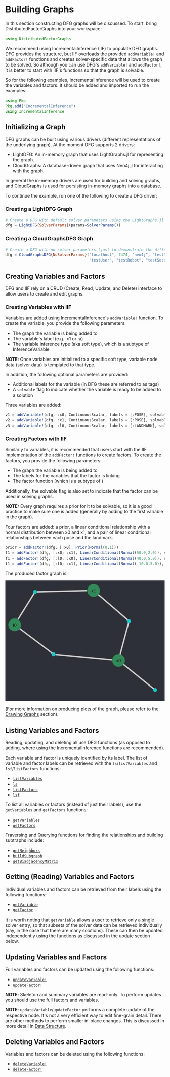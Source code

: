 # Building Graphs

In this section constructing DFG graphs will be discussed. To start, bring DistributedFactorGraphs into your workspace:

```julia
using DistributedFactorGraphs
```

We recommend using IncrementalInference (IIF) to populate DFG graphs. DFG provides the structure, but IIF overloads the provided `addVariable!` and `addFactor!` functions and creates solver-specific data that allows the graph to be solved. So although you can use DFG's `addVariable!` and `addFactor!`, it is better to start with IIF's functions so that the graph is solvable.

So for the following examples, IncrementalInference will be used to create the variables and factors. It should be added and imported to run the examples:

```julia
using Pkg
Pkg.add("IncrementalInference")
using IncrementalInference
```

## Initializing a Graph

DFG graphs can be built using various drivers (different representations of the underlying graph). At the moment DFG supports 2 drivers:
- LightDFG: An in-memory graph that uses LightGraphs.jl for representing the graph.
- CloudGraphs: A database-driven graph that uses Neo4j.jl for interacting with the graph.

In general the in-memory drivers are used for building and solving graphs, and CloudGraphs is used for persisting in-memory graphs into a database.

To continue the example, run one of the following to create a DFG driver:

### Creating a LightDFG Graph

```julia
# Create a DFG with default solver parameters using the LightGraphs.jl driver.
dfg = LightDFG{SolverParams}(params=SolverParams())
```

### Creating a CloudGraphsDFG Graph

```julia
# Create a DFG with no solver parameters (just to demonstrate the difference) using the CloudGraphs driver, and connect it to a local Neo4j instance.
dfg = CloudGraphsDFG{NoSolverParams}("localhost", 7474, "neo4j", "test",
                                     "testUser", "testRobot", "testSession")
```

## Creating Variables and Factors

DFG and IIF rely on a CRUD (Create, Read, Update, and Delete) interface to allow users to create and edit graphs.

### Creating Variables with IIF

Variables are added using IncrementalInference's `addVariable!` function. To create the variable, you provide the following parameters:
- The graph the variable is being added to
- The variable's label (e.g. :x1 or :a)
- The variable inference type (aka soft type), which is a subtype of InferenceVariable

**NOTE**: Once variables are initialized to a specific soft type, variable node data (solver data) is templated to that type.

In addition, the following optional parameters are provided:
- Additional labels for the variable (in DFG these are referred to as tags)
- A `solvable` flag to indicate whether the variable is ready to be added to a solution

Three variables are added:

```julia
v1 = addVariable!(dfg, :x0, ContinuousScalar, labels = [:POSE], solvable=1)
v2 = addVariable!(dfg, :x1, ContinuousScalar, labels = [:POSE], solvable=1)
v3 = addVariable!(dfg, :l0, ContinuousScalar, labels = [:LANDMARK], solvable=1)
```

### Creating Factors with IIF

Similarly to variables, it is recommended that users start with the IIF implementation of the `addFactor!` functions to create factors. To create the factors, you provide the following parameters:
- The graph the variable is being added to
- The labels for the variables that the factor is linking
- The factor function (which is a subtype of )

Additionally, the solvable flag is also set to indicate that the factor can be used in solving graphs.

**NOTE:** Every graph requires a prior for it to be solvable, so it is a good practice to make sure one is added (generally by adding to the first variable in the graph).

Four factors are added: a prior, a linear conditional relationship with a normal distribution between x0 and x1, and a pair of linear conditional relationships between each pose and the landmark.

```julia
prior = addFactor!(dfg, [:x0], Prior(Normal(0,1)))
f1 = addFactor!(dfg, [:x0; :x1], LinearConditional(Normal(50.0,2.0)), solvable=1)
f1 = addFactor!(dfg, [:l0; :x0], LinearConditional(Normal(40.0,5.0)), solvable=1)
f1 = addFactor!(dfg, [:l0; :x1], LinearConditional(Normal(-10.0,5.0)), solvable=1)
```

The produced factor graph is:

![imgs/initialgraph.jpg](imgs/initialgraph.jpg)

(For more information on producing plots of the graph, please refer to the
[Drawing Graphs](DrawingGraphs.md) section).

## Listing Variables and Factors

Reading, updating, and deleting all use DFG functions (as opposed to adding,
where using the IncrementalInference functions are recommended).

Each variable and factor is uniquely identified by its label. The list of
variable and factor labels can be retrieved with the `ls`/`listVariables` and
`lsf`/`listFactors` functions:

- [`listVariables`](@ref)
- [`ls`](@ref)
- [`listFactors`](@ref)
- [`lsf`](@ref)

To list all variables or factors (instead of just their labels), use the
`getVariables` and `getFactors` functions:

- [`getVariables`](@ref)
- [`getFactors`](@ref)

Traversing and Querying functions for finding the relationships and building subtraphs include:  

- [`getNeighbors`](@ref)
- [`buildSubgraph`](@ref)
- [`getBiadjacencyMatrix`](@ref)

## Getting (Reading) Variables and Factors

Individual variables and factors can be retrieved from their labels using the following functions:

- [`getVariable`](@ref)
- [`getFactor`](@ref)

It is worth noting that `getVariable` allows a user to retrieve only a single
solver entry, so that subsets of the solver data can be retrieved individually
(say, in the case that there are many solutions). These can then be updated
independently using the functions as discussed in the update section below.

## Updating Variables and Factors

Full variables and factors can be updated using the following functions:

- [`updateVariable!`](@ref)
- [`updateFactor!`](@ref)


**NOTE**: Skeleton and summary variables are read-only. To perform updates you
should use the full factors and variables.

**NOTE**: `updateVariable`/`updateFactor` performs a complete update of the
respective node. It's not a very efficient way to edit fine-grain detail. There
are other methods to perform smaller in-place changes. This is discussed in
more detail in [Data Structure](DataStructure.md).

## Deleting Variables and Factors

Variables and factors can be deleted using the following functions:

- [`deleteVariable!`](@ref)
- [`deleteFactor!`](@ref)
